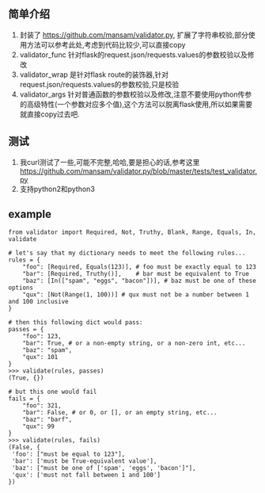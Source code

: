 ## 简单介绍

1. 封装了 https://github.com/mansam/validator.py, 扩展了字符串校验,部分使用方法可以参考此处,考虑到代码比较少,可以直接copy
2. validator_func 针对flask的request.json/requests.values的参数校验以及修改
3. validator_wrap 是针对flask route的装饰器,针对request.json/requests.values的参数校验,只是校验
4. validator_args 针对普通函数的参数校验以及修改,注意不要使用python传参的高级特性(一个参数对应多个值),这个方法可以脱离flask使用,所以如果需要就直接copy过去吧.

## 测试
1. 我curl测试了一些,可能不完整,哈哈,要是担心的话,参考这里  https://github.com/mansam/validator.py/blob/master/tests/test_validator.py
2. 支持python2和python3

## example

    from validator import Required, Not, Truthy, Blank, Range, Equals, In, validate

    # let's say that my dictionary needs to meet the following rules...
    rules = {
        "foo": [Required, Equals(123)], # foo must be exactly equal to 123
        "bar": [Required, Truthy()],    # bar must be equivalent to True
        "baz": [In(["spam", "eggs", "bacon"])], # baz must be one of these options
        "qux": [Not(Range(1, 100))] # qux must not be a number between 1 and 100 inclusive
    }

    # then this following dict would pass:
    passes = {
        "foo": 123,
        "bar": True, # or a non-empty string, or a non-zero int, etc...
        "baz": "spam",
        "qux": 101
    }
    >>> validate(rules, passes)
    (True, {})

    # but this one would fail
    fails = {
        "foo": 321,
        "bar": False, # or 0, or [], or an empty string, etc...
        "baz": "barf",
        "qux": 99
    }
    >>> validate(rules, fails)
    (False, {
     'foo': ["must be equal to 123"],
     'bar': ['must be True-equivalent value'],
     'baz': ["must be one of ['spam', 'eggs', 'bacon']"],
     'qux': ['must not fall between 1 and 100']
    })